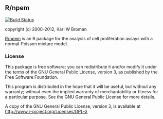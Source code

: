 ## R/npem

[![Build Status](https://travis-ci.org/kbroman/npem.png?branch=master)](https://travis-ci.org/kbroman/npem)

copyright (c) 2000-2012, Karl W Broman

[R/npem](https://github.com/kbroman/npem) is an R package for the analysis of cell proliferation assays
with a normal-Poisson mixture model.

### License

This package is free software; you can redistribute it and/or modify it
under the terms of the GNU General Public License, version 3, as
published by the Free Software Foundation.

This program is distributed in the hope that it will be useful, but
without any warranty; without even the implied warranty of
merchantability or fitness for a particular purpose.  See the GNU
General Public License for more details.

A copy of the GNU General Public License, version 3, is available at  
<http://www.r-project.org/Licenses/GPL-3>
